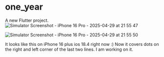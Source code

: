 # one_year

A new Flutter project.
![Simulator Screenshot - iPhone 16 Pro - 2025-04-29 at 21 55 47](https://github.com/user-attachments/assets/c0d4257b-a2b7-49ba-ac41-ddba8a6f69b6)

![Simulator Screenshot - iPhone 16 Pro - 2025-04-29 at 21 55 50](https://github.com/user-attachments/assets/79f63055-a763-4ad4-a44c-32932d43887d)


It looks like this on iPhone 16 plus ios 18.4 right now :)
Now it covers dots on the right and left corner of the last two lines.
I am working on it.
